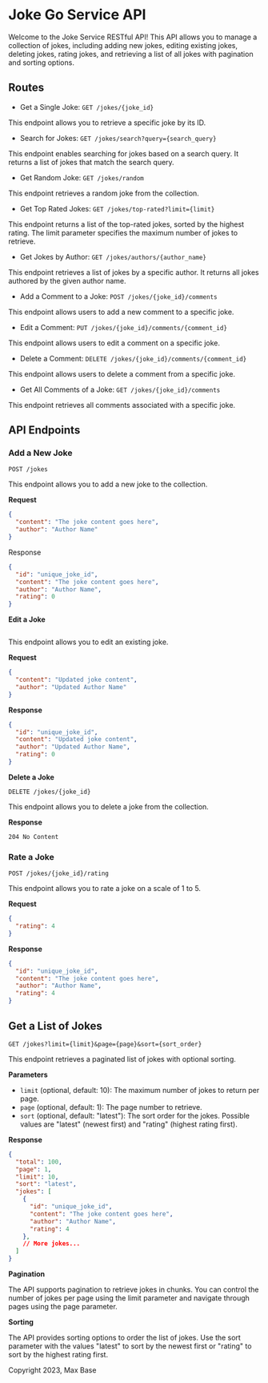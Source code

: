 # Joke Go Service API

Welcome to the Joke Service RESTful API! This API allows you to manage a collection of jokes, including adding new jokes, editing existing jokes, deleting jokes, rating jokes, and retrieving a list of all jokes with pagination and sorting options.

## Routes

- Get a Single Joke: `GET /jokes/{joke_id}`

This endpoint allows you to retrieve a specific joke by its ID.

- Search for Jokes: `GET /jokes/search?query={search_query}`

This endpoint enables searching for jokes based on a search query. It returns a list of jokes that match the search query.

- Get Random Joke: `GET /jokes/random`

This endpoint retrieves a random joke from the collection.

- Get Top Rated Jokes: `GET /jokes/top-rated?limit={limit}`

This endpoint returns a list of the top-rated jokes, sorted by the highest rating. The limit parameter specifies the maximum number of jokes to retrieve.

- Get Jokes by Author: `GET /jokes/authors/{author_name}`

This endpoint retrieves a list of jokes by a specific author. It returns all jokes authored by the given author name.

- Add a Comment to a Joke: `POST /jokes/{joke_id}/comments`

This endpoint allows users to add a new comment to a specific joke.

- Edit a Comment: `PUT /jokes/{joke_id}/comments/{comment_id}`

This endpoint allows users to edit a comment on a specific joke.

- Delete a Comment: `DELETE /jokes/{joke_id}/comments/{comment_id}`

This endpoint allows users to delete a comment from a specific joke.

- Get All Comments of a Joke: `GET /jokes/{joke_id}/comments`

This endpoint retrieves all comments associated with a specific joke.

## API Endpoints

### Add a New Joke

```
POST /jokes
```

This endpoint allows you to add a new joke to the collection.

**Request**
```json
{
  "content": "The joke content goes here",
  "author": "Author Name"
}
```

Response
```json
{
  "id": "unique_joke_id",
  "content": "The joke content goes here",
  "author": "Author Name",
  "rating": 0
}
```

**Edit a Joke**

```PUT /jokes/{joke_id}
```

This endpoint allows you to edit an existing joke.

**Request**

```json
{
  "content": "Updated joke content",
  "author": "Updated Author Name"
}
```

**Response**

```json
{
  "id": "unique_joke_id",
  "content": "Updated joke content",
  "author": "Updated Author Name",
  "rating": 0
}
```

**Delete a Joke**

```
DELETE /jokes/{joke_id}
```

This endpoint allows you to delete a joke from the collection.

**Response**

```
204 No Content
```

### Rate a Joke

```
POST /jokes/{joke_id}/rating
```

This endpoint allows you to rate a joke on a scale of 1 to 5.

**Request**

```json
{
  "rating": 4
}
```

**Response**

```json
{
  "id": "unique_joke_id",
  "content": "The joke content goes here",
  "author": "Author Name",
  "rating": 4
}
```

## Get a List of Jokes

```
GET /jokes?limit={limit}&page={page}&sort={sort_order}
```

This endpoint retrieves a paginated list of jokes with optional sorting.

**Parameters**

- `limit` (optional, default: 10): The maximum number of jokes to return per page.
- `page` (optional, default: 1): The page number to retrieve.
- `sort` (optional, default: "latest"): The sort order for the jokes. Possible values are "latest" (newest first) and "rating" (highest rating first).

**Response**

```json
{
  "total": 100,
  "page": 1,
  "limit": 10,
  "sort": "latest",
  "jokes": [
    {
      "id": "unique_joke_id",
      "content": "The joke content goes here",
      "author": "Author Name",
      "rating": 4
    },
    // More jokes...
  ]
}
```

**Pagination**

The API supports pagination to retrieve jokes in chunks. You can control the number of jokes per page using the limit parameter and navigate through pages using the page parameter.

**Sorting**

The API provides sorting options to order the list of jokes. Use the sort parameter with the values "latest" to sort by the newest first or "rating" to sort by the highest rating first.

Copyright 2023, Max Base
